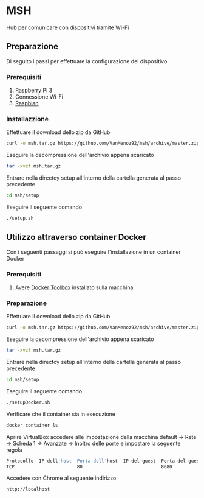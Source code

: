# MSH

Hub per comunicare con dispositivi tramite Wi-Fi

## Preparazione

Di seguito i passi per effettuare la configurazione del dispositivo

### Prerequisiti

1. Raspberry Pi 3
2. Connessione Wi-Fi
3. [Raspbian](https://www.raspberrypi.org/downloads/raspbian/)

### Installazzione

Effettuare il download dello zip da GitHub

```bash
curl -o msh.tar.gz https://github.com/VanMenoz92/msh/archive/master.zip
```

Eseguire la decompressione dell'archivio appena scaricato

```bash
tar -xvzf msh.tar.gz
```

Entrare nella directoy setup all'interno della cartella generata al passo precedente

```bash
cd msh/setup
```

Eseguire il seguente comando

```bash
./setup.sh
```


## Utilizzo attraverso container Docker

Con i seguenti passaggi si può eseguire l'installazione in un container Docker

### Prerequisiti

1. Avere [Docker Toolbox](https://download.docker.com/win/stable/DockerToolbox.exe) installato sulla macchina 

### Preparazione

Effettuare il download dello zip da GitHub

```bash
curl -o msh.tar.gz https://github.com/VanMenoz92/msh/archive/master.zip
```

Eseguire la decompressione dell'archivio appena scaricato

```bash
tar -xvzf msh.tar.gz
```

Entrare nella directoy setup all'interno della cartella generata al passo precedente

```bash
cd msh/setup
```

Eseguire il seguente comando

```bash
./setupDocker.sh
```

Verificare che il container sia in esecuzione

```bash
docker container ls
```

Aprire VirtualBox accedere alle impostazione della macchina default -> Rete -> Scheda 1 -> Avanzate -> Inoltro delle porte e impostare la seguente regola
```bash
Protocollo  IP dell'host  Porta dell'host  IP del guest  Porta del guest
TCP                       80                             8080
```

Accedere con Chrome al seguente indirizzo

```
http://localhost
```
